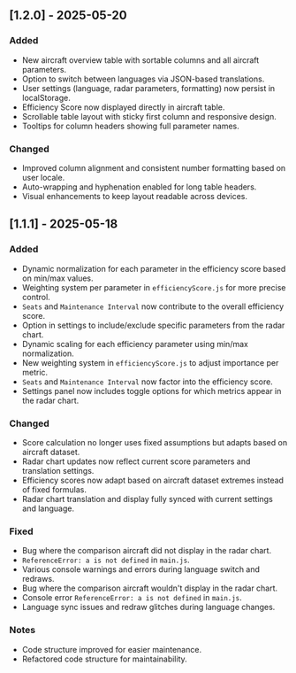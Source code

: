 ## [1.2.0] - 2025-05-20

### Added
- New aircraft overview table with sortable columns and all aircraft parameters.
- Option to switch between languages via JSON-based translations.
- User settings (language, radar parameters, formatting) now persist in localStorage.
- Efficiency Score now displayed directly in aircraft table.
- Scrollable table layout with sticky first column and responsive design.
- Tooltips for column headers showing full parameter names.

### Changed
- Improved column alignment and consistent number formatting based on user locale.
- Auto-wrapping and hyphenation enabled for long table headers.
- Visual enhancements to keep layout readable across devices.

## [1.1.1] - 2025-05-18

### Added
- Dynamic normalization for each parameter in the efficiency score based on min/max values.
- Weighting system per parameter in `efficiencyScore.js` for more precise control.
- `Seats` and `Maintenance Interval` now contribute to the overall efficiency score.
- Option in settings to include/exclude specific parameters from the radar chart.
- Dynamic scaling for each efficiency parameter using min/max normalization.
- New weighting system in `efficiencyScore.js` to adjust importance per metric.
- `Seats` and `Maintenance Interval` now factor into the efficiency score.
- Settings panel now includes toggle options for which metrics appear in the radar chart.

### Changed
- Score calculation no longer uses fixed assumptions but adapts based on aircraft dataset.
- Radar chart updates now reflect current score parameters and translation settings.
- Efficiency scores now adapt based on aircraft dataset extremes instead of fixed formulas.
- Radar chart translation and display fully synced with current settings and language.

### Fixed
- Bug where the comparison aircraft did not display in the radar chart.
- `ReferenceError: a is not defined` in `main.js`.
- Various console warnings and errors during language switch and redraws.
- Bug where the comparison aircraft wouldn't display in the radar chart.
- Console error `ReferenceError: a is not defined` in `main.js`.
- Language sync issues and redraw glitches during language changes.

### Notes
- Code structure improved for easier maintenance.
- Refactored code structure for maintainability.